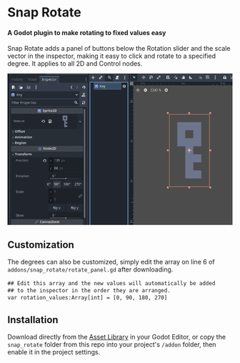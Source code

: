 # Snap Rotate
#### A Godot plugin to make rotating to fixed values easy
Snap Rotate adds a panel of buttons below the Rotation slider and the scale vector in the inspector, making it easy to click and rotate to a specified degree. It applies to all 2D and Control nodes. 

![usage gif](./gifs/usage.gif)

## Customization
The degrees can also be customized, simply edit the array on line 6 of `addons/snap_rotate/rotate_panel.gd` after downloading.

```gdscript
## Edit this array and the new values will automatically be added
## to the inspector in the order they are arranged.
var rotation_values:Array[int] = [0, 90, 180, 270]
```

## Installation
Download directly from the [Asset Library](https://godotengine.org/asset-library/asset/3666) in your Godot Editor, or copy the `snap_rotate` folder from this repo into your project's `/addon` folder, then enable it in the project settings.
